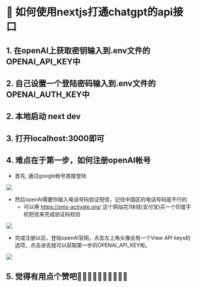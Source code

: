 # 🚀 如何使用nextjs打通chatgpt的api接口
## 1. 在openAI上获取密钥输入到.env文件的OPENAI_API_KEY中
## 2. 自己设置一个登陆密码输入到.env文件的OPENAI_AUTH_KEY中
## 2. 本地启动 next dev
## 3. 打开localhost:3000即可
## 4. 难点在于第一步，如何注册openAI帐号
- 首先, 通过google帐号直接登陆
<img src="https://user-images.githubusercontent.com/25917257/222688645-0933ca2b-cc97-4cda-8630-3613f5a0929e.png">

- 然后openAI需要你输入电话号码验证短信，记住中国区的电话号码是不行的
  - 可以用 https://sms-activate.org/ 这个网站花1块钱(支付宝)买一个印度手机短信来完成验证码校验
<img src="https://user-images.githubusercontent.com/25917257/222689968-6cf06476-7d1b-4496-b29d-5e41f55ec29c.png">

- 完成注册以后，登陆openAI官网，点击左上角头像会有一个View API keys的选项，点击进去就可以获取第一步的OPENAI_API_KEY啦。
<img src="https://user-images.githubusercontent.com/25917257/222689168-8761f7f0-0ab0-4e15-b74e-b6c484ee59f7.png">

## 5. 觉得有用点个赞吧🎉🎉🎉🎉🎉🎉🎉🎉🎉🎉

